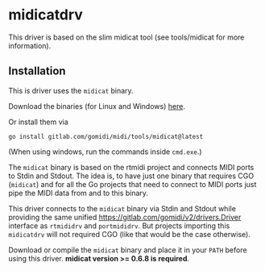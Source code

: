 # midicatdrv

This driver is based on the slim midicat tool (see tools/midicat for more information).

## Installation

This is driver uses the `midicat` binary.

Download the binaries (for Linux and Windows) [here](https://gitlab.com/gomidi/tools/-/releases).

Or install them via 

    go install gitlab.com/gomidi/midi/tools/midicat@latest

(When using windows, run the commands inside `cmd.exe`.)

The `midicat` binary is based on the rtmidi project and connects MIDI ports to Stdin and Stdout.
The idea is, to have just one binary that requires CGO (`midicat`) and for all the Go projects that need
to connect to MIDI ports just pipe the MIDI data from and to this binary.

This driver connects to the `midicat` binary via Stdin and Stdout while providing the same unified https://gitlab.com/gomidi/v2/drivers.Driver interface as `rtmididrv` and `portmididrv`. But projects importing this `midicatdrv` will not required CGO
(like that would be the case otherwise).

Download or compile the `midicat` binary and place it in your `PATH` before using this driver.
**midicat version >= 0.6.8 is required**.
